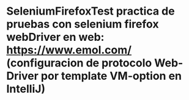 # SeleniumFirefoxTest practica de pruebas con selenium firefox webDriver en web: https://www.emol.com/ (configuracion de protocolo Web-Driver por template VM-option en IntelliJ)

